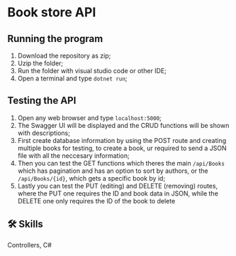 
# Book store API

## Running the program

1. Download the repository as zip;
2. Uzip the folder;
3. Run the folder with visual studio code or other IDE;
4. Open a terminal and type ```dotnet run```;

## Testing the API

1. Open any web browser and type ```localhost:5000```;
2. The Swagger UI will be displayed and the CRUD functions will be shown with descriptions;
3. First create database information by using the POST route and creating multiple books for testing, to create a book, ur required to send a JSON file with all the neccesary information;
4. Then you can test the GET functions which theres the main ```/api/Books``` which has pagination and has an option to sort by authors, or the ```/api/Books/{id}```, which gets a specific book by id;
5. Lastly you can test the PUT (editing) and DELETE (removing) routes, where the PUT one requires the ID and book data in JSON, while the DELETE one only requires the ID of the book to delete

## 🛠 Skills
Controllers, C#
